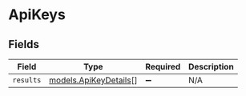 # ApiKeys


## Fields

| Field                                                | Type                                                 | Required                                             | Description                                          |
| ---------------------------------------------------- | ---------------------------------------------------- | ---------------------------------------------------- | ---------------------------------------------------- |
| `results`                                            | [models.ApiKeyDetails](../models/apikeydetails.md)[] | :heavy_minus_sign:                                   | N/A                                                  |